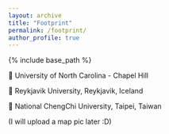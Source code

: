 ```yaml
---
layout: archive
title: "Footprint"
permalink: /footprint/
author_profile: true
---
```


{% include base_path %}

📍 University of North Carolina - Chapel Hill

📍 Reykjavik University, Reykjavik, Iceland

📍 National ChengChi University, Taipei, Taiwan

(I will upload a map pic later :D)
